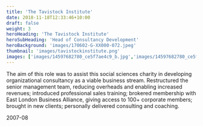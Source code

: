 ```yaml
---
title: 'The Tavistock Institute'
date: 2018-11-18T12:33:46+10:00
draft: false
weight: 3
heroHeading: 'The Tavistock Institute'
heroSubHeading: 'Head of Consultancy Development'
heroBackground: 'images/170602-G-XX000-072.jpeg'
thumbnail: 'images/tavistockinstitute.png'
images: ['images/14597682780_ce5f7ae4c9_b.jpg','images/14597682780_ce5f7ae4c9_b.jpg']
---
```


The aim of this role was to assist this social sciences charity in developing organizational consultancy as a viable business stream.  Restructured the senior management team, reducing overheads and enabling increased revenues; introduced professional sales training; brokered membership with East London Business Alliance, giving access to 100+ corporate members; brought in new clients; personally delivered consulting and coaching.

2007-08